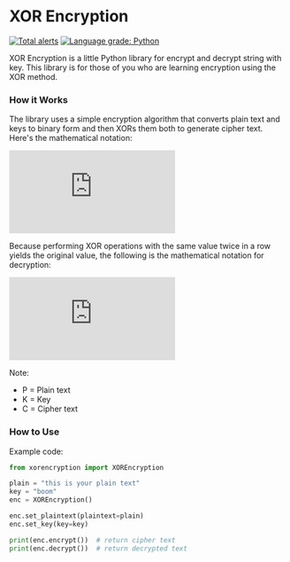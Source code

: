 # XOR Encryption
[![Total alerts](https://img.shields.io/lgtm/alerts/g/AlvifSandana/xorencryption.svg?logo=lgtm&logoWidth=18)](https://lgtm.com/projects/g/AlvifSandana/xorencryption/alerts/)
[![Language grade: Python](https://img.shields.io/lgtm/grade/python/g/AlvifSandana/xorencryption.svg?logo=lgtm&logoWidth=18)](https://lgtm.com/projects/g/AlvifSandana/xorencryption/context:python)

XOR Encryption is a little Python library for encrypt and decrypt string with key. 
This library is for those of you who are learning encryption using the XOR method.

### How it Works
The library uses a simple encryption algorithm that converts plain text and keys to binary form and then XORs them both to generate cipher text.
Here's the mathematical notation:

![XOR encryption notation ](http://www.sciweavers.org/tex2img.php?eq=C%20%3D%20P%20%5Coplus%20K%0A&bc=White&fc=Black&im=jpg&fs=12&ff=arev&edit=0)

Because performing XOR operations with the same value twice in a row yields the original value, the following is the mathematical notation for decryption:

![XOR decryption notation](http://www.sciweavers.org/tex2img.php?eq=P%20%3D%20C%20%5Coplus%20K%0A&bc=White&fc=Black&im=jpg&fs=12&ff=arev&edit=0)

Note:
 - P = Plain text 
 - K = Key
 - C = Cipher text

### How to Use
Example code:

```python
from xorencryption import XOREncryption

plain = "this is your plain text"
key = "boom"
enc = XOREncryption()

enc.set_plaintext(plaintext=plain)
enc.set_key(key=key)

print(enc.encrypt())  # return cipher text
print(enc.decrypt())  # return decrypted text
```


